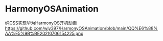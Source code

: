 # HarmonyOSAnimation
纯CSS实现华为HarmonyOS开机动画
https://github.com/wjy397/HarmonyOSAnimation/blob/main/QQ%E6%88%AA%E5%9B%BE20210706154225.png
